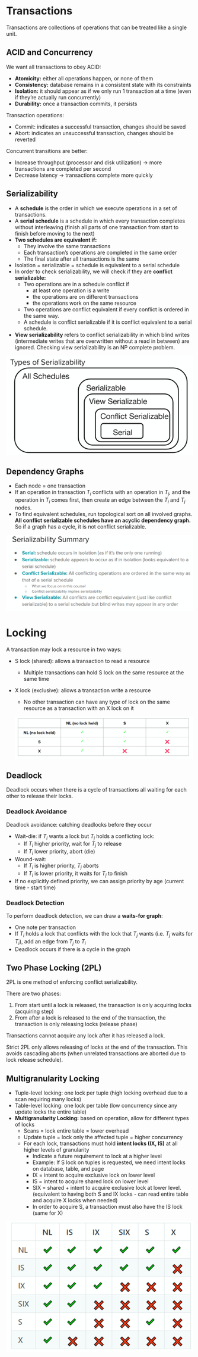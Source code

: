 # Transactions

Transactions are collections of operations that can be treated like a single unit.

## ACID and Concurrency

We want all transactions to obey ACID:

- **Atomicity:** either all operations happen, or none of them
- **Consistency:** database remains in a consistent state with its constraints
- **Isolation:** it should appear as if we only run 1 transaction at a time (even if they’re actually run concurrently)
- **Durability:** once a transaction commits, it persists

Transaction operations:

- Commit: indicates a successful transaction, changes should be saved
- Abort: indicates an unsuccessful transaction, changes should be reverted

Concurrent transitions are better:

- Increase throughput (processor and disk utilization) → more transactions are completed per second
- Decrease latency → transactions complete more quickly

## Serializability

- A **schedule** is the order in which we execute operations in a set of transactions.
- A **serial schedule** is a schedule in which every transaction completes without interleaving (finish all parts of one transaction from start to finish before moving to the next)
- **Two schedules are equivalent if:**
    - They involve the same transactions
    - Each transaction’s operations are completed in the same order
    - The final state after all transactions is the same
- Isolation = serializable = schedule is equivalent to a serial schedule
- In order to check serializability, we will check if they are **conflict serializable:**
    - Two operations are in a schedule conflict if
        - at least one operation is a write
        - the operations are on different transactions
        - the operations work on the same resource
    - Two operations are conflict equivalent if every conflict is ordered in the same way.
    - A schedule is conflict serializable if it is conflict equivalent to a serial schedule.
- **View serializability** refers to conflict serializability in which blind writes (intermediate writes that are overwritten without a read in between) are ignored. Checking view serializability is an NP complete problem.

![Untitled](Transactions/Untitled.png)

## Dependency Graphs

- Each node = one transaction
- If an operation in transaction $T_i$ conflicts with an operation in $T_j$, and the operation in $T_i$ comes first, then create an edge between the $T_i$ and $T_j$ nodes.
- To find equivalent schedules, run topological sort on all involved graphs. **All conflict serializable schedules have an acyclic dependency graph.** So if a graph has a cycle, it is not conflict serializable.

![Untitled](Transactions/Untitled%201.png)

# Locking

A transaction may lock a resource in two ways:

- S lock (shared): allows a transaction to read a resource
    - Multiple transactions can hold S lock on the same resource at the same time
- X lock (exclusive): allows a transaction write a resource
    - No other transaction can have any type of lock on the same resource as a transaction with an X lock on it
    
    ![Untitled](Transactions/Untitled%202.png)
    

## Deadlock

Deadlock occurs when there is a cycle of transactions all waiting for each other to release their locks.

### Deadlock Avoidance

Deadlock avoidance: catching deadlocks before they occur

- Wait-die: if $T_i$ wants a lock but $T_j$ holds a conflicting lock:
    - If $T_i$ higher priority, wait for $T_j$ to release
    - If $T_i$ lower priority, abort (die)
- Wound-wait:
    - If $T_i$ is higher priority, $T_j$ aborts
    - If $T_i$ is lower priority, it waits for $T_j$ to finish
- If no explicitly defined priority, we can assign priority by age (current time - start time)

### Deadlock Detection

To perform deadlock detection, we can draw a **waits-for graph**:

- One note per transaction
- If $T_i$ holds a lock that conflicts with the lock that $T_j$ wants (i.e. $T_j$ waits for $T_i$), add an edge from $T_j$ to $T_i$
- Deadlock occurs if there is a cycle in the graph

## Two Phase Locking (2PL)

2PL is one method of enforcing conflict serializability.

There are two phases:

1. From start until a lock is released, the transaction is only acquiring locks (acquiring step)
2. From after a lock is released to the end of the transaction, the transaction is only releasing locks (release phase)

Transactions cannot acquire any lock after it has released a lock.

Strict 2PL only allows releasing of locks at the end of the transaction. This avoids cascading aborts (when unrelated transactions are aborted due to lock release schedule).

## Multigranularity Locking

- Tuple-level locking: one lock per tuple (high locking overhead due to a scan requiring many locks)
- Table-level locking: one lock per table (low concurrency since any update locks the entire table)
- **Multigranularity Locking:** based on operation, allow for different types of locks
    - Scans = lock entire table = lower overhead
    - Update tuple = lock only the affected tuple = higher concurrency
    - For each lock, transactions must hold **intent locks (IX, IS)** at all higher levels of granularity
        - Indicate a future requirement to lock at a higher level
        - Example: If S lock on tuples is requested, we need intent locks on database, table, and page
        - IX = intent to acquire exclusive lock on lower level
        - IS = intent to acquire shared lock on lower level
        - SIX = shared + intent to acquire exclusive lock at lower level. (equivalent to having both S and IX locks - can read entire table and acquire X locks when needed)
        - In order to acquire S, a transaction must also have the IS lock (same for X)

![Untitled](Transactions/Untitled%203.png)